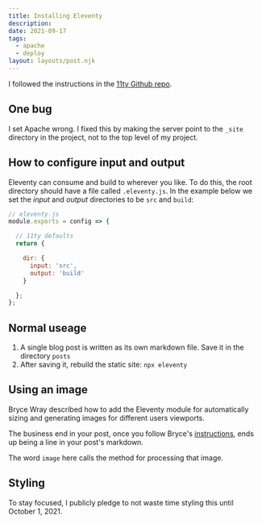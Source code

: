 ```yaml
---
title: Installing Eleventy
description:
date: 2021-09-17
tags:
  - apache
  - deploy
layout: layouts/post.njk
---
```


I followed the instructions in the [11ty Github repo](https://github.com/atom-box/eleventy-base-blog/blob/master/install.md).

## One bug

I set Apache wrong.  I fixed this by making the server point to the `_site` directory in the project, not to the top level of my project.

## How to configure input and output

Eleventy can consume and build to wherever you like. To do this, the root directory should have a file called `.eleventy.js`. In the example below we set the *input* and *output* directories to be `src` and `build`:

```js
// eleventy.js
module.exports = config => {

  // 11ty defaults
  return {

    dir: {
      input: 'src',
      output: 'build'
    }

  };
};

```

## Normal useage

1. A single blog post is written as its own markdown file. Save it in the directory `posts`
2. After saving it, rebuild the static site: `npx eleventy`

## Using an image

Bryce Wray described how to add the Eleventy module for automatically sizing and generating images for different users viewports.

The business end in your post, once you follow Bryce's [instructions](https://www.brycewray.com/posts/2021/04/using-eleventys-official-image-plugin/), ends up being a line in your post's markdown.

The word `image` here calls the method for processing that image.

## Styling

To stay focused, I publicly pledge to not waste time styling this until October 1, 2021.

